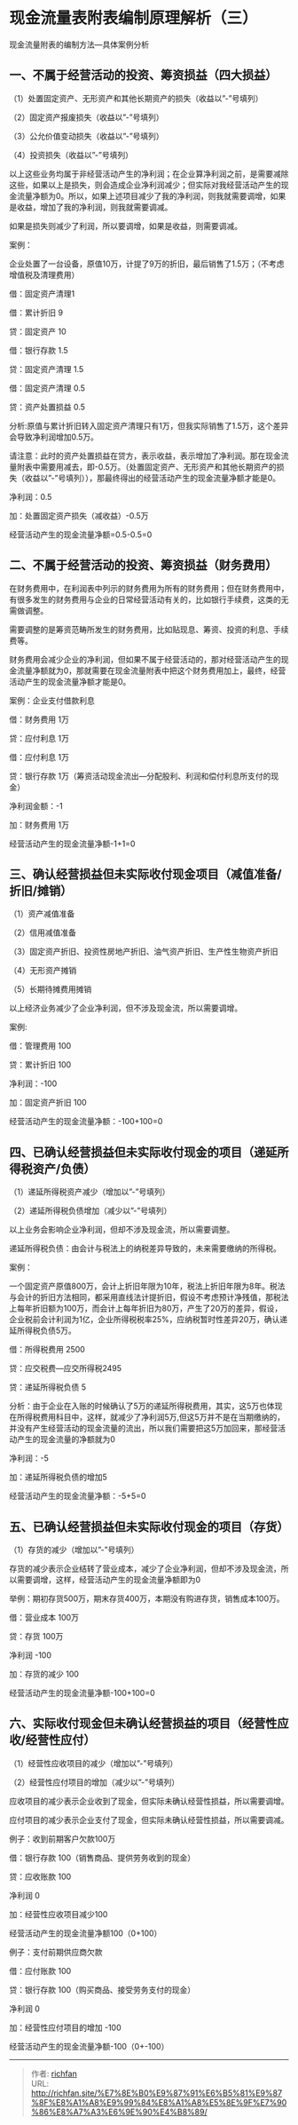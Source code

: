 # 现金流量表附表编制原理解析（三）


现金流量附表的编制方法—具体案例分析

## 一、不属于经营活动的投资、筹资损益（四大损益）

（1）处置固定资产、无形资产和其他长期资产的损失（收益以”-”号填列）

（2）固定资产报废损失（收益以”-”号填列）

（3）公允价值变动损失（收益以”-”号填列）

（4）投资损失（收益以”-”号填列）

以上这些业务均属于非经营活动产生的净利润；在企业算净利润之前，是需要减除这些，如果以上是损失，则会造成企业净利润减少；但实际对我经营活动产生的现金流量净额为0。所以，如果上述项目减少了我的净利润，则我就需要调增，如果是收益，增加了我的净利润，则我就需要调减。

如果是损失则减少了利润，所以要调增，如果是收益，则需要调减。

案例：

企业处置了一台设备，原值10万，计提了9万的折旧，最后销售了1.5万；（不考虑增值税及清理费用）

借：固定资产清理1

借：累计折旧 9

贷：固定资产 10

借：银行存款 1.5

贷：固定资产清理 1.5

借：固定资产清理 0.5

贷：资产处置损益 0.5

分析:原值与累计折旧转入固定资产清理只有1万，但我实际销售了1.5万，这个差异会导致净利润增加0.5万。

请注意：此时的资产处置损益在贷方，表示收益，表示增加了净利润。那在现金流量附表中需要用减去，即-0.5万。（处置固定资产、无形资产和其他长期资产的损失（收益以”-”号填列）），那最终得出的经营活动产生的现金流量净额才能是0。

净利润：0.5

加：处置固定资产损失（减收益）-0.5万

经营活动产生的现金流量净额=0.5-0.5=0

## 二、不属于经营活动的投资、筹资损益（财务费用）

在财务费用中，在利润表中列示的财务费用为所有的财务费用；但在财务费用中，有很多发生的财务费用与企业的日常经营活动有关的，比如银行手续费，这类的无需做调整。

需要调整的是筹资范畴所发生的财务费用，比如贴现息、筹资、投资的利息、手续费等。

财务费用会减少企业的净利润，但如果不属于经营活动的，那对经营活动产生的现金流量净额就为0，那就需要在现金流量附表中把这个财务费用加上，最终，经营活动产生的现金流量净额才能是0。

案例：企业支付借款利息

借：财务费用 1万

贷：应付利息 1万

借：应付利息 1万

贷：银行存款 1万（筹资活动现金流出—分配股利、利润和偿付利息所支付的现金）

净利润金额：-1

加：财务费用 1万

经营活动产生的现金流量净额-1+1=0

## 三、确认经营损益但未实际收付现金项目（减值准备/折旧/摊销）

（1）资产减值准备

（2）信用减值准备

（3）固定资产折旧、投资性房地产折旧、油气资产折旧、生产性生物资产折旧

（4）无形资产摊销

（5）长期待摊费用摊销

以上经济业务减少了企业净利润，但不涉及现金流，所以需要调增。

案例:

借：管理费用 100

贷：累计折旧 100

净利润：-100

加：固定资产折旧 100

经营活动产生的现金流量净额：-100+100=0

## 四、已确认经营损益但未实际收付现金的项目（递延所得税资产/负债）

（1）递延所得税资产减少（增加以”-”号填列）

（2）递延所得税负债增加（减少以”-”号填列）

以上业务会影响企业净利润，但却不涉及现金流，所以需要调整。

递延所得税负债：由会计与税法上的纳税差异导致的，未来需要缴纳的所得税。

案例：

一个固定资产原值800万，会计上折旧年限为10年，税法上折旧年限为8年。税法与会计的折旧方法相同，都采用直线法计提折旧，假设不考虑预计净残值，那税法上每年折旧额为100万，而会计上每年折旧为80万，产生了20万的差异，假设，企业税前会计利润为1亿，企业所得税税率25%，应纳税暂时性差异20万，确认递延所得税负债5万。

借：所得税费用 2500

贷：应交税费—应交所得税2495

贷：递延所得税负债 5

分析：由于企业在入账的时候确认了5万的递延所得税费用，其实，这5万也体现在所得税费用科目中，这样，就减少了净利润5万,但这5万并不是在当期缴纳的，并没有产生经营活动的现金流量的流出，所以我们需要把这5万加回来，那经营活动产生的现金流量的净额就为0

净利润：-5

加：递延所得税负债的增加5

经营活动产生的现金流量净额：-5+5=0

## 五、已确认经营损益但未实际收付现金的项目（存货）

（1）存货的减少（增加以”-”号填列）

存货的减少表示企业结转了营业成本，减少了企业净利润，但却不涉及现金流，所以需要调增，这样，经营活动产生的现金流量净额即为0

举例：期初存货500万，期末存货400万，本期没有购进存货，销售成本100万。

借：营业成本 100万

贷：存货 100万

净利润 -100

加：存货的减少 100

经营活动产生的现金流量净额-100+100=0

## 六、实际收付现金但未确认经营损益的项目（经营性应收/经营性应付）

（1）经营性应收项目的减少（增加以”-”号填列）

（2）经营性应付项目的增加（减少以”-”号填列）

应收项目的减少表示企业收到了现金，但实际未确认经营性损益，所以需要调增。

应付项目的减少表示企业支付了现金，但实际未确认经营性损益，所以需要调减。

例子：收到前期客户欠款100万

借：银行存款 100（销售商品、提供劳务收到的现金）

贷：应收账款 100

净利润 0

加：经营性应收项目减少100

经营活动产生的现金流量净额100（0+100）

例子：支付前期供应商欠款

借：应付账款 100

贷：银行存款 100（购买商品、接受劳务支付的现金）

净利润 0

加：经营性应付项目的增加 -100

经营活动产生的现金流量净额-100（0+-100）

---

> 作者: [richfan](https://richfan.site/)  
> URL: http://richfan.site/%E7%8E%B0%E9%87%91%E6%B5%81%E9%87%8F%E8%A1%A8%E9%99%84%E8%A1%A8%E5%8E%9F%E7%90%86%E8%A7%A3%E6%9E%90%E4%B8%89/  

